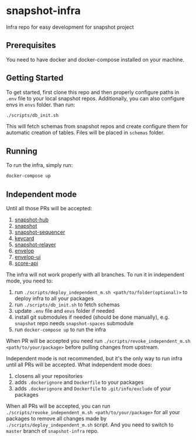 # snapshot-infra
Infra repo for easy development for snapshot project

## Prerequisites
You need to have docker and docker-compose installed on your machine.

## Getting Started
To get started, first clone this repo and then properly configure paths in `.env` file to your local snapshot repos. Additionally, you can also configure envs in `envs` folder.
than run:
```sh
./scripts/db_init.sh
```
This will fetch schemas from snapshot repos and create configure them for automatic creation of tables. Files will be placed in `schemas` folder.

## Running
To run the infra, simply run:
```sh
docker-compose up
```

## Independent mode
Until all those PRs will be accepted:

1. [snapshot-hub](https://github.com/snapshot-labs/snapshot-hub/pull/588)
2. [snapshot](https://github.com/snapshot-labs/snapshot/pull/3915)
3. [snapshot-sequencer](https://github.com/snapshot-labs/snapshot-sequencer/pull/50)
4. [keycard](https://github.com/snapshot-labs/keycard/pull/4)
5. [snapshot-relayer](https://github.com/snapshot-labs/snapshot-relayer/pull/97)
6. [envelop](https://github.com/snapshot-labs/envelop/pull/48)
7. [envelop-ui](https://github.com/snapshot-labs/envelop-ui/pull/6)
8. [score-api](https://github.com/snapshot-labs/score-api/pull/749)

The infra will not work properly with all branches. To run it in independent mode, you need to:
1. run `./scripts/deploy_independent_m.sh <path/to/folder(optional)>` to deploy infra to all your packages
2. run `./scripts/db_init.sh` to fetch schemas
3. update `.env` file and `envs` folder if needed
4. install git submodules if needed (should be done manually), e.g. `snapshot` repo needs `snapshot-spaces` submodule
5. run `docker-compose up` to run the infra

When PR will be accepted you need run `./scripts/revoke_independent_m.sh <path/to/your/package>` before pulling changes from upstream.

Independent mode is not recommended, but it's the only way to run infra until all PRs will be accepted. What independent mode does:
1. closens all your repositories
2. adds `.dockerignore` and `Dockerfile` to your packages
3. adds `.dockerignore` and `Dockerfile` to `.git/info/exclude` of your packages

When all PRs will be accepted, you can run `./scripts/revoke_independent_m.sh <path/to/your/package>` for all your packages to remove all changes made by `./scripts/deploy_independent_m.sh` script. And you need to switch to `master` branch of `snapshot-infra` repo.
